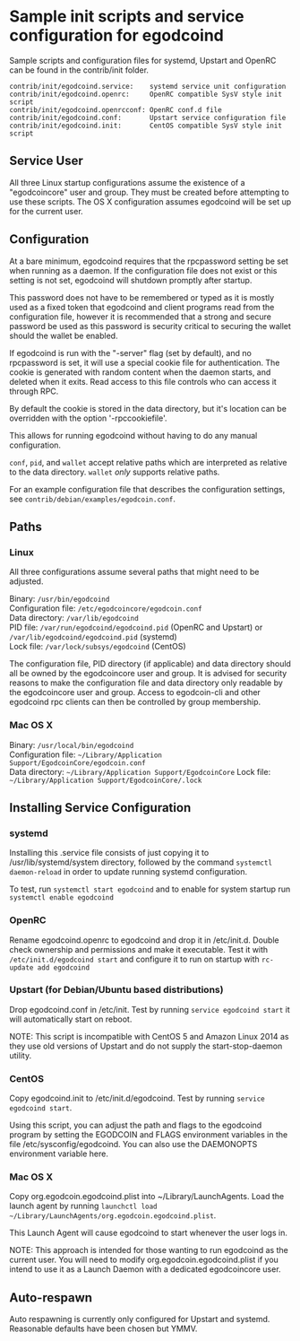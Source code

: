 Sample init scripts and service configuration for egodcoind
==========================================================

Sample scripts and configuration files for systemd, Upstart and OpenRC
can be found in the contrib/init folder.

    contrib/init/egodcoind.service:    systemd service unit configuration
    contrib/init/egodcoind.openrc:     OpenRC compatible SysV style init script
    contrib/init/egodcoind.openrcconf: OpenRC conf.d file
    contrib/init/egodcoind.conf:       Upstart service configuration file
    contrib/init/egodcoind.init:       CentOS compatible SysV style init script

Service User
---------------------------------

All three Linux startup configurations assume the existence of a "egodcoincore" user
and group.  They must be created before attempting to use these scripts.
The OS X configuration assumes egodcoind will be set up for the current user.

Configuration
---------------------------------

At a bare minimum, egodcoind requires that the rpcpassword setting be set
when running as a daemon.  If the configuration file does not exist or this
setting is not set, egodcoind will shutdown promptly after startup.

This password does not have to be remembered or typed as it is mostly used
as a fixed token that egodcoind and client programs read from the configuration
file, however it is recommended that a strong and secure password be used
as this password is security critical to securing the wallet should the
wallet be enabled.

If egodcoind is run with the "-server" flag (set by default), and no rpcpassword is set,
it will use a special cookie file for authentication. The cookie is generated with random
content when the daemon starts, and deleted when it exits. Read access to this file
controls who can access it through RPC.

By default the cookie is stored in the data directory, but it's location can be overridden
with the option '-rpccookiefile'.

This allows for running egodcoind without having to do any manual configuration.

`conf`, `pid`, and `wallet` accept relative paths which are interpreted as
relative to the data directory. `wallet` *only* supports relative paths.

For an example configuration file that describes the configuration settings,
see `contrib/debian/examples/egodcoin.conf`.

Paths
---------------------------------

### Linux

All three configurations assume several paths that might need to be adjusted.

Binary:              `/usr/bin/egodcoind`  
Configuration file:  `/etc/egodcoincore/egodcoin.conf`  
Data directory:      `/var/lib/egodcoind`  
PID file:            `/var/run/egodcoind/egodcoind.pid` (OpenRC and Upstart) or `/var/lib/egodcoind/egodcoind.pid` (systemd)  
Lock file:           `/var/lock/subsys/egodcoind` (CentOS)  

The configuration file, PID directory (if applicable) and data directory
should all be owned by the egodcoincore user and group.  It is advised for security
reasons to make the configuration file and data directory only readable by the
egodcoincore user and group.  Access to egodcoin-cli and other egodcoind rpc clients
can then be controlled by group membership.

### Mac OS X

Binary:              `/usr/local/bin/egodcoind`  
Configuration file:  `~/Library/Application Support/EgodcoinCore/egodcoin.conf`  
Data directory:      `~/Library/Application Support/EgodcoinCore`
Lock file:           `~/Library/Application Support/EgodcoinCore/.lock`

Installing Service Configuration
-----------------------------------

### systemd

Installing this .service file consists of just copying it to
/usr/lib/systemd/system directory, followed by the command
`systemctl daemon-reload` in order to update running systemd configuration.

To test, run `systemctl start egodcoind` and to enable for system startup run
`systemctl enable egodcoind`

### OpenRC

Rename egodcoind.openrc to egodcoind and drop it in /etc/init.d.  Double
check ownership and permissions and make it executable.  Test it with
`/etc/init.d/egodcoind start` and configure it to run on startup with
`rc-update add egodcoind`

### Upstart (for Debian/Ubuntu based distributions)

Drop egodcoind.conf in /etc/init.  Test by running `service egodcoind start`
it will automatically start on reboot.

NOTE: This script is incompatible with CentOS 5 and Amazon Linux 2014 as they
use old versions of Upstart and do not supply the start-stop-daemon utility.

### CentOS

Copy egodcoind.init to /etc/init.d/egodcoind. Test by running `service egodcoind start`.

Using this script, you can adjust the path and flags to the egodcoind program by
setting the EGODCOIN and FLAGS environment variables in the file
/etc/sysconfig/egodcoind. You can also use the DAEMONOPTS environment variable here.

### Mac OS X

Copy org.egodcoin.egodcoind.plist into ~/Library/LaunchAgents. Load the launch agent by
running `launchctl load ~/Library/LaunchAgents/org.egodcoin.egodcoind.plist`.

This Launch Agent will cause egodcoind to start whenever the user logs in.

NOTE: This approach is intended for those wanting to run egodcoind as the current user.
You will need to modify org.egodcoin.egodcoind.plist if you intend to use it as a
Launch Daemon with a dedicated egodcoincore user.

Auto-respawn
-----------------------------------

Auto respawning is currently only configured for Upstart and systemd.
Reasonable defaults have been chosen but YMMV.
